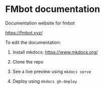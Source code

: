 # FMbot documentation
Documentation website for fmbot

https://fmbot.xyz/

To edit the documentation:

1. Install mkdocs: https://www.mkdocs.org/

2. Clone the repo

3. See a live preview using `mkdocs serve`

4. Deploy using `mkdocs gh-deploy`
